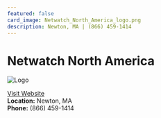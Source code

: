 ```yaml
---
featured: false
card_image: Netwatch_North_America_logo.png
description: Newton, MA | (866) 459-1414
---
```


# Netwatch North America
<img src="Netwatch_North_America_logo.png" alt="Logo" style="max-width: 200px; height: auto;">

<a href="https://http://netwatchusa.com">Visit Website</a>  
**Location:** Newton, MA  
**Phone:** (866) 459-1414
